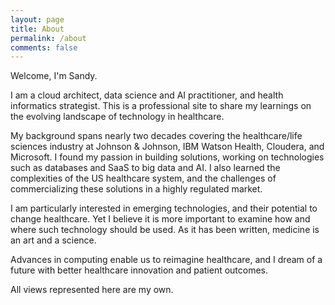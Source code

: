```yaml
---
layout: page
title: About
permalink: /about
comments: false
---
```


<div class="row justify-content-between">
<div class="col-md-8 pr-5">

<p>Welcome, I'm Sandy.</p>
  
<p>I am a cloud architect, data science and AI practitioner, and health informatics strategist.  This is a professional site to share my learnings on the evolving landscape of technology in healthcare.</p>

<p>My background spans nearly two decades covering the healthcare/life sciences industry at Johnson & Johnson, IBM Watson Health, Cloudera, and Microsoft.  I found my passion in building solutions, working on technologies such as databases and SaaS to big data and AI.  I also learned the complexities of the US healthcare system, and the challenges of commercializing these solutions in a highly regulated market.</p>

<p>I am particularly interested in emerging technologies, and their potential to change healthcare.  Yet I believe it is more important to examine how and where such technology should be used.  As it has been written, medicine is an art and a science.</p> 

<p>Advances in computing enable us to reimagine healthcare, and I dream of a future with better healthcare innovation and patient outcomes.</p> 

<p>All views represented here are my own.</p>

</div>
</div>

<div class="col-md-4">

<div class="sticky-top sticky-top-80">

<!--
<h5>Buy me a coffee</h5>

<p>Thank you for your support! Your donation helps me to maintain and improve <a target="_blank" href="https://github.com/wowthemesnet/mediumish-theme-jekyll">Mediumish <i class="fab fa-github"></i></a>.</p>

<a target="_blank" href="https://www.wowthemes.net/donate/" class="btn btn-danger">Buy me a coffee</a> <a target="_blank" href="https://bootstrapstarter.com/bootstrap-templates/template-mediumish-bootstrap-jekyll/" class="btn btn-warning">Documentation</a>
-->
</div>
</div>
